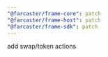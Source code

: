 ```yaml
---
"@farcaster/frame-core": patch
"@farcaster/frame-host": patch
"@farcaster/frame-sdk": patch
---
```


add swap/token actions
